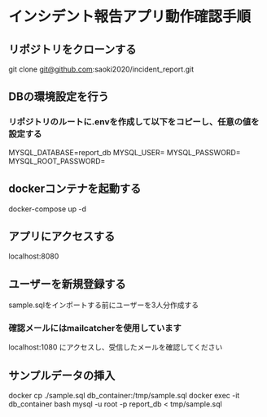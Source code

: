 # インシデント報告アプリ動作確認手順

## リポジトリをクローンする
git clone git@github.com:saoki2020/incident_report.git

## DBの環境設定を行う
### リポジトリのルートに.envを作成して以下をコピーし、任意の値を設定する
MYSQL_DATABASE=report_db
MYSQL_USER=
MYSQL_PASSWORD=
MYSQL_ROOT_PASSWORD=

## dockerコンテナを起動する
docker-compose up -d

## アプリにアクセスする
localhost:8080

## ユーザーを新規登録する
sample.sqlをインポートする前にユーザーを3人分作成する

### 確認メールにはmailcatcherを使用しています
localhost:1080
にアクセスし、受信したメールを確認してください

## サンプルデータの挿入
docker cp ./sample.sql db_container:/tmp/sample.sql
docker exec -it db_container bash
mysql -u root -p report_db < tmp/sample.sql

